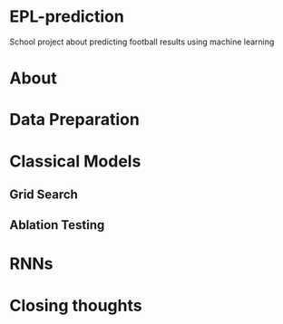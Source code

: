 # EPL-prediction
School project about predicting football results using machine learning

# About


# Data Preparation


# Classical Models


## Grid Search


## Ablation Testing


# RNNs


# Closing thoughts

